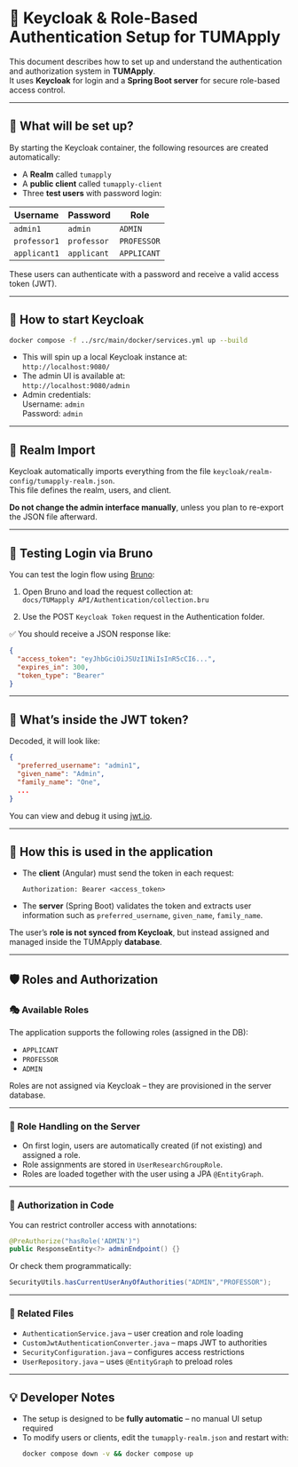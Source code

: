 # 🔐 Keycloak & Role-Based Authentication Setup for TUMApply

This document describes how to set up and understand the authentication and authorization system in **TUMApply**.  
It uses **Keycloak** for login and a **Spring Boot server** for secure role-based access control.

---

## 🧩 What will be set up?

By starting the Keycloak container, the following resources are created automatically:

- A **Realm** called `tumapply`
- A **public client** called `tumapply-client`
- Three **test users** with password login:

| Username     | Password    | Role        |
| ------------ | ----------- | ----------- |
| `admin1`     | `admin`     | `ADMIN`     |
| `professor1` | `professor` | `PROFESSOR` |
| `applicant1` | `applicant` | `APPLICANT` |

These users can authenticate with a password and receive a valid access token (JWT).

---

## 🚀 How to start Keycloak

```bash
docker compose -f ../src/main/docker/services.yml up --build
```

- This will spin up a local Keycloak instance at:  
  `http://localhost:9080/`
- The admin UI is available at:  
  `http://localhost:9080/admin`
- Admin credentials:  
  Username: `admin`  
  Password: `admin`

---

## 📁 Realm Import

Keycloak automatically imports everything from the file `keycloak/realm-config/tumapply-realm.json`.  
This file defines the realm, users, and client.

**Do not change the admin interface manually**, unless you plan to re-export the JSON file afterward.

---

## 🔑 Testing Login via Bruno

You can test the login flow using [Bruno](https://www.usebruno.com/):

1. Open Bruno and load the request collection at:  
   `docs/TUMapply API/Authentication/collection.bru`

2. Use the POST `Keycloak Token` request in the Authentication folder.

✅ You should receive a JSON response like:

```json
{
  "access_token": "eyJhbGciOiJSUzI1NiIsInR5cCI6...",
  "expires_in": 300,
  "token_type": "Bearer"
}
```

---

## 🧠 What’s inside the JWT token?

Decoded, it will look like:

```json
{
  "preferred_username": "admin1",
  "given_name": "Admin",
  "family_name": "One",
  ...
}
```

You can view and debug it using [jwt.io](https://jwt.io).

---

## 🔗 How this is used in the application

- The **client** (Angular) must send the token in each request:
  ```
  Authorization: Bearer <access_token>
  ```
- The **server** (Spring Boot) validates the token and extracts user information such as `preferred_username`,
  `given_name`, `family_name`.

The user’s **role is not synced from Keycloak**, but instead assigned and managed inside the TUMApply **database**.

---

## 🛡️ Roles and Authorization

### 🎭 Available Roles

The application supports the following roles (assigned in the DB):

- `APPLICANT`
- `PROFESSOR`
- `ADMIN`

Roles are not assigned via Keycloak – they are provisioned in the server database.

---

### 🔐 Role Handling on the Server

- On first login, users are automatically created (if not existing) and assigned a role.
- Role assignments are stored in `UserResearchGroupRole`.
- Roles are loaded together with the user using a JPA `@EntityGraph`.

---

### 🔧 Authorization in Code

You can restrict controller access with annotations:

```java
@PreAuthorize("hasRole('ADMIN')")
public ResponseEntity<?> adminEndpoint() {}

```

Or check them programmatically:

```java
SecurityUtils.hasCurrentUserAnyOfAuthorities("ADMIN","PROFESSOR");
```

---

### 📁 Related Files

- `AuthenticationService.java` – user creation and role loading
- `CustomJwtAuthenticationConverter.java` – maps JWT to authorities
- `SecurityConfiguration.java` – configures access restrictions
- `UserRepository.java` – uses `@EntityGraph` to preload roles

---

## 💡 Developer Notes

- The setup is designed to be **fully automatic** – no manual UI setup required
- To modify users or clients, edit the `tumapply-realm.json` and restart with:
  ```bash
  docker compose down -v && docker compose up
  ```
